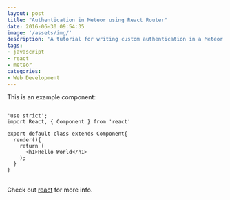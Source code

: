 ```yaml
---
layout: post
title: "Authentication in Meteor using React Router"
date: 2016-06-30 09:54:35
image: '/assets/img/'
description: 'A tutorial for writing custom authentication in a Meteor project using React Router'
tags:
- javascript
- react
- meteor
categories:
- Web Development
---
```


This is an example component:

<pre>
<code class="language-jsx">
'use strict';
import React, { Component } from 'react'

export default class extends Component{
  render(){
    return (
      &lt;h1>Hello World&lt;/h1>
    );
  }
}
</code>
</pre>

Check out [react][react] for more info.

[react]: https://facebook.github.io/react/
